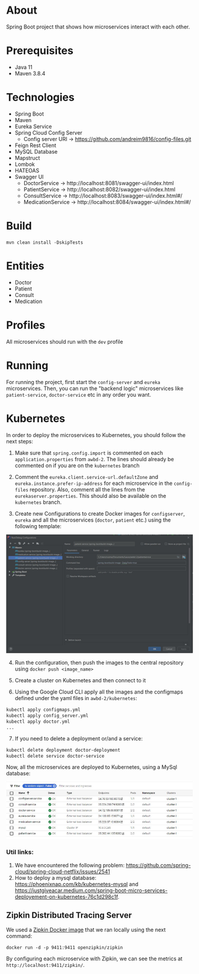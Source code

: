 # About

Spring Boot project that shows how microservices interact with each other.

# Prerequisites

* Java 11
* Maven 3.8.4

# Technologies

* Spring Boot
* Maven
* Eureka Service
* Spring Cloud Config Server
    * Config server URI -> https://github.com/andreim9816/config-files.git
* Feign Rest Client
* MySQL Database
* Mapstruct
* Lombok
* HATEOAS
* Swagger UI
    * DoctorService -> http://localhost:8081/swagger-ui/index.html
    * PatientService -> http://localhost:8082/swagger-ui/index.html
    * ConsultService -> http://localhost:8083/swagger-ui/index.html#/
    * MedicationService -> http://localhost:8084/swagger-ui/index.html#/

# Build

```
mvn clean install -DskipTests
```

# Entities

* Doctor
* Patient
* Consult
* Medication

# Profiles

All microservices should run with the `dev` profile

# Running

For running the project, first start the `config-server` and `eureka` microservices. Then, you can run the "backend logic" microservices like `patient-service`, `doctor-service` etc in any order you want.

# Kubernetes

In order to deploy the microservices to Kubernetes, you should follow the next steps:

1. Make sure that `spring.config.import` is commented on each `application.properties` from `awbd-2`. The lines should already be commented on if you are on the `kubernetes` branch

2. Comment the `eureka.client.service-url.defaultZone` and `eureka.instance.prefer-ip-address` for each microservice in the `config-files` repository. Also, comment all the lines from the `eurekaserver.properties`. This should also be available on the `kubernetes` branch.

3. Create new Configurations to create Docker images for `configserver`, `eureka` and all the microservices (`doctor`, `patient` etc.) using the following template:

![configuration](./docs/maven_configuration.JPG)

4. Run the configuration, then push the images to the central repository using `docker push <image_name>`

5. Create a cluster on Kubernetes and then connect to it 

6. Using the Google Cloud CLI apply all the images and the configmaps defined under the yaml files in `awbd-2/kubernetes`:
```$shell
kubectl apply configmaps.yml
kubectl apply config_server.yml
kubectl apply doctor.yml
...
```

7. If you need to delete a deployment or/and a service:
```$shell
kubectl delete deployment doctor-deployment
kubectl delete service doctor-service
```

Now, all the microservices are deployed to Kubernetes, using a MySql database:

![gcc](./docs/google_cloud_console.JPG)

### Util links: 

1. We have encountered the following problem: https://github.com/spring-cloud/spring-cloud-netflix/issues/2541
2. How to deploy a mysql database: https://phoenixnap.com/kb/kubernetes-mysql and https://justgiveacar.medium.com/spring-boot-micro-services-deployement-on-kubernetes-76c1d298c1f.


## Zipkin Distributed Tracing Server

We used a [Zipkin Docker image](https://hub.docker.com/r/openzipkin/zipkin/) that we ran locally using the next command:

```$shell
docker run -d -p 9411:9411 openzipkin/zipkin
```

By configuring each microservice with Zipkin, we can see the metrics at `http://localhost:9411/zipkin/`.